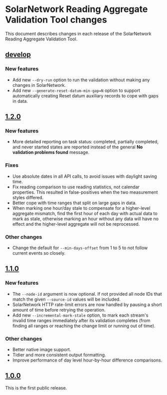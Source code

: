 # SolarNetwork Reading Aggregate Validation Tool changes

This document describes changes in each release of the SolarNetwork Reading Aggregate Validation
Tool.

## [develop](https://github.com/SolarNetwork/reading-aggregate-validator/tree/develop)

### New features

 * Add new `--dry-run` option to run the validation without making any changes in SolarNetwork.
 * Add new `--generate-reset-datum-min-gap=N` option to support automatically creating Reset
   datum auxiliary records to cope with gaps in data.


## [1.2.0](https://github.com/SolarNetwork/reading-aggregate-validator/tree/1.2.0)

### New features

 * More detailed reporting on task status: completed, partially completed, and never started states
   are reported instead of the general **No validation problems found** message.

### Fixes

 * Use absolute dates in all API calls, to avoid issues with daylight saving time.
 * Fix reading comparison to use reading statistics, not calendar properties. This resulted in
   false-positives when the two measurement styles differed.
 * Better cope with time ranges that split on large gaps in data.
 * When marking one hour/day stale to compensate for a higher-level aggregate mismatch, find the
   first hour of each day with actual data to mark as stale, otherwise marking an hour without any
   data will have no effect and the higher-level aggregate will not be reprocessed.
 
### Other changes

 * Change the default for `--min-days-offset` from 1 to 5 to not follow current events so closely.


## [1.1.0](https://github.com/SolarNetwork/reading-aggregate-validator/tree/1.1.0)

### New features

 * The `--node-id` argument is now optional. If not provided all node IDs that match the given
   `--source-id` values will be included.
 * SolarNetwork HTTP rate-limit errors are now handled by pausing a short amount of time
   before retrying the operation.
 * Add new `--incremental-mark-stale` option, to mark each stream's invalid time ranges
   immediately after its validation completes (from finding all ranges or reaching the change
   limit or running out of time).

### Other changes

 * Better native image support.
 * Tidier and more consistent output formatting.
 * Improve performance of day level hour-by-hour difference comparisons.


## [1.0.0](https://github.com/SolarNetwork/reading-aggregate-validator/tree/1.0.0)

This is the first public release.
